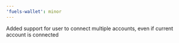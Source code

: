 ```yaml
---
'fuels-wallet': minor
---
```


Added support for user to connect multiple accounts, even if current account is connected
